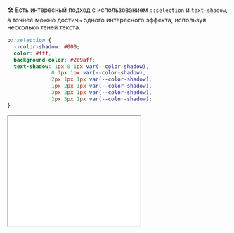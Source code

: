 🛠 Есть интересный подход с использованием `::selection` и `text-shadow`, а точнее можно достичь одного интересного эффекта, используя несколько теней текста.

```css
p::selection {
  --color-shadow: #000;
  color: #fff;
  background-color: #2e9aff;
  text-shadow: 1px 0 1px var(--color-shadow),
              0 1px 1px var(--color-shadow),
              2px 1px 1px var(--color-shadow),
              1px 2px 1px var(--color-shadow),
              3px 2px 1px var(--color-shadow),
              2px 3px 1px var(--color-shadow);
}
```

<iframe title="Пример c text-shadow" src="demos/selection-with-text-shadow/" height="250"></iframe>

